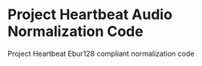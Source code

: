 # Project Heartbeat Audio Normalization Code

Project Heartbeat Ebur128 compliant normalization code